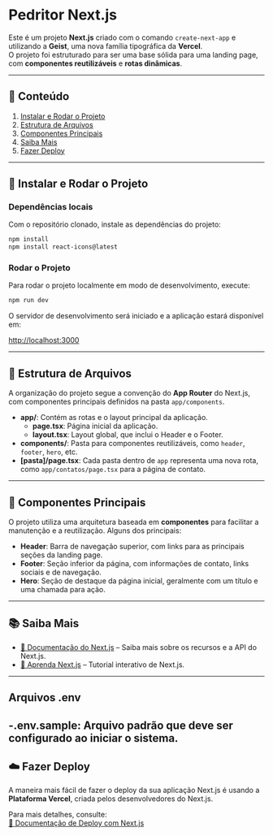 # Pedritor Next.js

Este é um projeto **Next.js** criado com o comando `create-next-app` e utilizando a **Geist**, uma nova família tipográfica da **Vercel**.  
O projeto foi estruturado para ser uma base sólida para uma landing page, com **componentes reutilizáveis** e **rotas dinâmicas**.

---

## 📑 Conteúdo
1. [Instalar e Rodar o Projeto](#instalar-e-rodar-o-projeto)  
2. [Estrutura de Arquivos](#estrutura-de-arquivos)  
3. [Componentes Principais](#componentes-principais)  
4. [Saiba Mais](#saiba-mais)  
5. [Fazer Deploy](#fazer-deploy)  

---

## 🚀 Instalar e Rodar o Projeto

### Dependências locais
Com o repositório clonado, instale as dependências do projeto:

```bash
npm install
npm install react-icons@latest
```

### Rodar o Projeto
Para rodar o projeto localmente em modo de desenvolvimento, execute:

```bash
npm run dev
```

O servidor de desenvolvimento será iniciado e a aplicação estará disponível em:

[http://localhost:3000](http://localhost:3000)

---

## 📂 Estrutura de Arquivos

A organização do projeto segue a convenção do **App Router** do Next.js, com componentes principais definidos na pasta `app/components`.

- **app/**: Contém as rotas e o layout principal da aplicação.
  - **page.tsx**: Página inicial da aplicação.
  - **layout.tsx**: Layout global, que inclui o Header e o Footer.
- **components/**: Pasta para componentes reutilizáveis, como `header`, `footer`, `hero`, etc.
- **[pasta]/page.tsx**: Cada pasta dentro de `app` representa uma nova rota, como `app/contatos/page.tsx` para a página de contato.

---

## 🧩 Componentes Principais

O projeto utiliza uma arquitetura baseada em **componentes** para facilitar a manutenção e a reutilização. Alguns dos principais:

- **Header**: Barra de navegação superior, com links para as principais seções da landing page.
- **Footer**: Seção inferior da página, com informações de contato, links sociais e de navegação.
- **Hero**: Seção de destaque da página inicial, geralmente com um título e uma chamada para ação.

---

## 📚 Saiba Mais

- [📖 Documentação do Next.js](https://nextjs.org/docs) – Saiba mais sobre os recursos e a API do Next.js.  
- [🎯 Aprenda Next.js](https://nextjs.org/learn) – Tutorial interativo de Next.js.

---

## Arquivos .env

-**.env.sample**: Arquivo padrão que deve ser configurado ao iniciar o sistema.
---
## ☁️ Fazer Deploy

A maneira mais fácil de fazer o deploy da sua aplicação Next.js é usando a **Plataforma Vercel**, criada pelos desenvolvedores do Next.js.

Para mais detalhes, consulte:  
[📄 Documentação de Deploy com Next.js](https://nextjs.org/docs/deployment)
